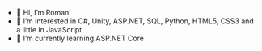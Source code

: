 - 👋 Hi, I’m Roman!
- 👀 I’m interested in C#, Unity, ASP.NET, SQL, Python, HTML5, CSS3 and a little in JavaScript
- 🌱 I’m currently learning ASP.NET Core
